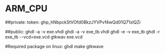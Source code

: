 # ARM_CPU
##private:
token: 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

##public:
ghdl -a -v exe.vhdl
ghdl -a -v exe_tb.vhdl
ghdl -e -v exe_tb
ghdl -r exe_tb --vcd=exe.vcd
gtkwav  exe.vcd

#Required package on linux:
ghdl
make
gtkwave
